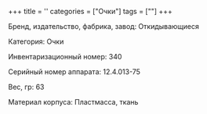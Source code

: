 +++
title = ''
categories = ["Очки"]
tags = [""]
+++

Бренд, издательство, фабрика, завод: Откидывающиеся

Категория: Очки

Инвентаризационный номер: 340

Серийный номер аппарата: 12.4.013-75

Вес, гр: 63

Материал корпуса: Пластмасса, ткань

